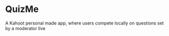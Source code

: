 # QuizMe
A Kahoot personal made app, where users compete locally on questions set by a moderator live
